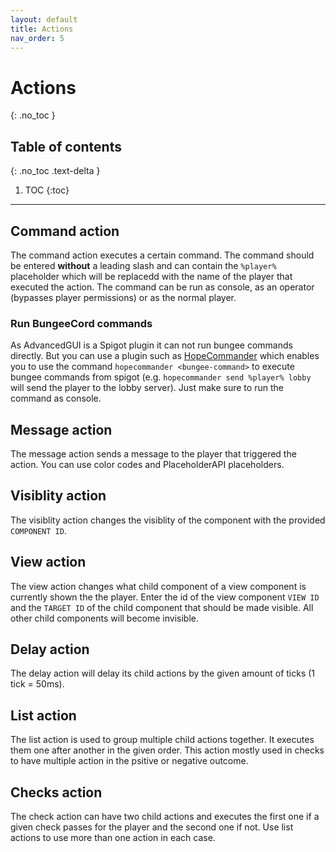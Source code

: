 ```yaml
---
layout: default
title: Actions
nav_order: 5
---
```


# Actions
{: .no_toc }

## Table of contents
{: .no_toc .text-delta }

1. TOC
{:toc}

---

## Command action

The command action executes a certain command. The command should be entered **without** a leading slash and can contain the `%player%` placeholder which will be replacedd with the name of the player that executed the action. The command can be run as console, as an operator (bypasses player permissions) or as the normal player.

### Run BungeeCord commands

As AdvancedGUI is a Spigot plugin it can not run bungee commands directly. But you can use a plugin such as [HopeCommander](https://www.spigotmc.org/resources/hopecommander.81455/) which enables you to use the command `hopecommander <bungee-command>` to execute bungee commands from spigot (e.g. `hopecommander send %player% lobby` will send the player to the lobby server). Just make sure to run the command as console.

## Message action

The message action sends a message to the player that triggered the action. You can use color codes and PlaceholderAPI placeholders.

## Visiblity action

The visiblity action changes the visiblity of the component with the provided `COMPONENT ID`.

## View action

The view action changes what child component of a view component is currently shown the the player. Enter the id of the view component `VIEW ID` and the `TARGET ID` of the child component that should be made visible. All other child components will become invisible.

## Delay action

The delay action will delay its child actions by the given amount of ticks (1 tick = 50ms).

## List action

The list action is used to group multiple child actions together. It executes them one after another in the given order. This action mostly used in checks to have multiple action in the psitive or negative outcome.

## Checks action

The check action can have two child actions and executes the first one if a given check passes for the player and the second one if not. Use list actions to use more than one action in each case.